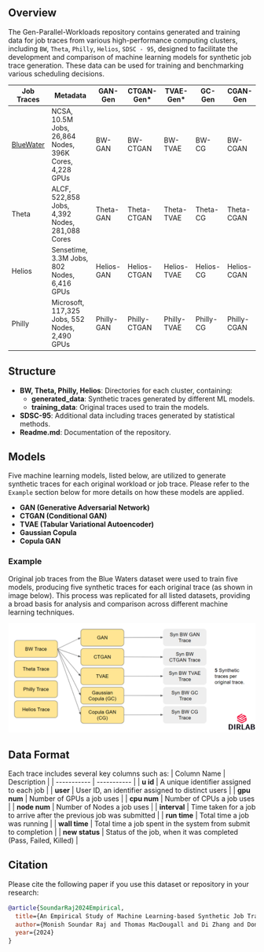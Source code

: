 ## Overview

The Gen-Parallel-Workloads repository contains generated and training data for job traces from various high-performance computing clusters, including `BW`, `Theta`, `Philly`, `Helios`, `SDSC - 95`, designed to facilitate the development and comparison of machine learning models for synthetic job trace generation. These data can be used for training and benchmarking various scheduling decisions.

| Job Traces | Metadata | GAN-Gen | CTGAN-Gen* | TVAE-Gen* | GC-Gen | CGAN-Gen |
|----------|----------|----------|----------|----------|----------|----------|
| [BlueWater](https://github.com/DIR-LAB/Gen-Parallel-Workloads/blob/main/BW/training_data/blue_waters_data_training.csv) | NCSA, 10.5M Jobs, 26,864 Nodes, 396K Cores, 4,228 GPUs | BW-GAN | BW-CTGAN | BW-TVAE | BW-CG | BW-CGAN|
| Theta |ALCF, 522,858 Jobs, 4,392 Nodes, 281,088 Cores | Theta-GAN | Theta-CTGAN | Theta-TVAE | Theta-CG | Theta-CGAN|
| Helios | Sensetime, 3.3M Jobs, 802 Nodes, 6,416 GPUs| Helios-GAN | Helios-CTGAN | Helios-TVAE | Helios-CG | Helios-CGAN|
| Philly | Microsoft, 117,325 Jobs, 552 Nodes, 2,490 GPUs|Philly-GAN | Philly-CTGAN | Philly-TVAE | Philly-CG | Philly-CGAN|

## Structure

- **BW, Theta, Philly, Helios**: Directories for each cluster, containing:
  - **generated_data**: Synthetic traces generated by different ML models.
  - **training_data**: Original traces used to train the models.
- **SDSC-95**: Additional data including traces generated by statistical methods.
- **Readme.md**: Documentation of the repository.

## Models

Five machine learning models, listed below, are utilized to generate synthetic traces for each original workload or job trace. Please refer to the `Example` section below for more details on how these models are applied.

- **GAN (Generative Adversarial Network)**
- **CTGAN (Conditional GAN)**
- **TVAE (Tabular Variational Autoencoder)**
- **Gaussian Copula**
- **Copula GAN**

### Example

Original job traces from the Blue Waters dataset were used to train five models, producing five synthetic traces for each original trace (as shown in image below). This process was replicated for all listed datasets, providing a broad basis for analysis and comparison across different machine learning techniques.

![Example Image](example_image.png)

## Data Format

Each trace includes several key columns such as:
| Column Name | Description |
| ----------- | ----------- |
| **u id**        | A unique identifier assigned to each job |
| **user**        | User ID, an identifier assigned to distinct users |
| **gpu num**     | Number of GPUs a job uses |
| **cpu num**     | Number of CPUs a job uses |
| **node num**    | Number of Nodes a job uses |
| **interval**    | Time taken for a job to arrive after the previous job was submitted |
| **run time**    | Total time a job was running |
| **wall time**   | Total time a job spent in the system from submit to completion |
| **new status**  | Status of the job, when it was completed (Pass, Failed, Killed) |

## Citation

Please cite the following paper if you use this dataset or repository in your research:

```bibtex
@article{SoundarRaj2024Empirical,
  title={An Empirical Study of Machine Learning-based Synthetic Job Trace Generation Methods},
  author={Monish Soundar Raj and Thomas MacDougall and Di Zhang and Dong Dai},
  year={2024}
}
```
